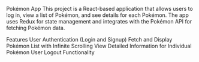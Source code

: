 Pokémon App
This project is a React-based application that allows users to log in, view a list of Pokémon, and see details for each Pokémon. The app uses Redux for state management and integrates with the Pokémon API for fetching Pokémon data.

Features
User Authentication (Login and Signup)
Fetch and Display Pokémon List with Infinite Scrolling
View Detailed Information for Individual Pokémon
User Logout Functionality
